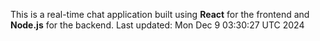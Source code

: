 This is a real-time chat application built using **React** for the frontend and **Node.js** for the backend.
Last updated: Mon Dec  9 03:30:27 UTC 2024
